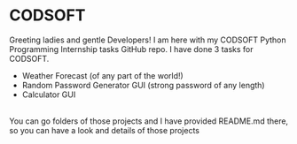 # CODSOFT
Greeting ladies and gentle Developers! I am here with my CODSOFT Python Programming Internship tasks GitHub repo. I have done 3 tasks for CODSOFT. 
- Weather Forecast (of any part of the world!)
- Random Password Generator GUI (strong password of any length)
- Calculator GUI
<br>
You can go folders of those projects and I have provided README.md there, so you can have a look and details of those projects
